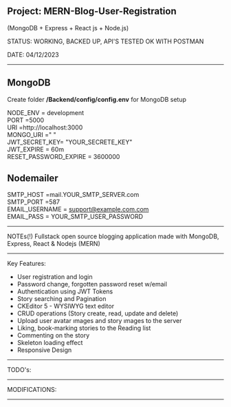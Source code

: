 <h2><b>Project: MERN-Blog-User-Registration</b></h2>

(MongoDB + Express + React js + Node.js)



STATUS: WORKING, BACKED UP, API'S TESTED OK WITH POSTMAN

DATE: 04/12/2023

<hr/>

<h2>MongoDB</h2>

Create folder <b>/Backend/config/config.env</b> for MongoDB setup

NODE_ENV = development<br />
PORT =5000<br />
URI =http://localhost:3000<br />
MONGO_URI =" "<br />
JWT_SECRET_KEY= "YOUR_SECRETE_KEY"<br />
JWT_EXPIRE = 60m<br />
RESET_PASSWORD_EXPIRE = 3600000<br /> 

<h2>Nodemailer</h2>

SMTP_HOST =mail.YOUR_SMTP_SERVER.com<br />
SMTP_PORT =587<br />
EMAIL_USERNAME = support@example.com.com<br />
EMAIL_PASS = YOUR_SMTP_USER_PASSWORD<br />

----------------------------------------------------------------------------------------------------

NOTEs(!)
Fullstack open source blogging application made with MongoDB, Express, React & Nodejs (MERN)

----------------------------------------------------------------------------------------------------

Key Features:
* User registration and login
* Password change, forgotten password reset w/email
* Authentication using JWT Tokens
* Story searching and Pagination
* CKEditor 5 - WYSIWYG text editor
* CRUD operations (Story create, read, update and delete)
* Upload user avatar ımages and story ımages to the server
* Liking, book-marking stories to the Reading list
* Commenting on the story
* Skeleton loading effect
* Responsive Design

----------------------------------------------------------------------------------------------------

TODO's:

----------------------------------------------------------------------------------------------------

MODIFICATIONS:

----------------------------------------------------------------------------------------------------















